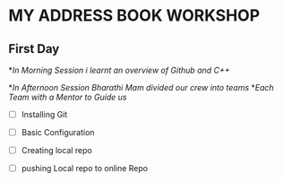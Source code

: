 # MY ADDRESS BOOK WORKSHOP
## First Day
**In Morning Session i learnt an overview of Github and C++*

**In Afternoon Session Bharathi Mam divided our crew into teams*
**Each Team with a Mentor to Guide us*
- [ ]  Installing Git
- [ ]  Basic Configuration
- [ ]  Creating local repo
- [ ]  pushing Local repo to online Repo

